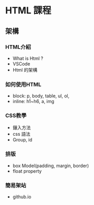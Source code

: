 # HTML 課程

## 架構

### HTML介紹

* What is Html ?
* VSCode
* Html 的架構

### 如何使用HTML

* block: p, body, table, ul, ol, 
* inline: h1~h6, a, img

### CSS教學

* 鑲入方法
* css 語法
* Group, id

### 排版

* box Model(padding, margin, border)
* float property

### 簡易架站

* github.io
